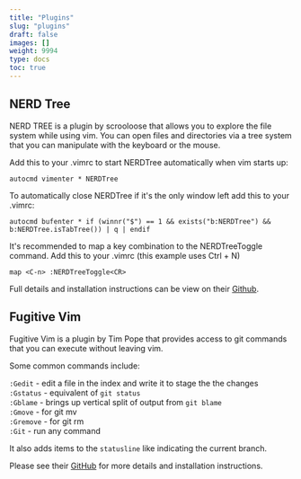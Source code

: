 ```yaml
---
title: "Plugins"
slug: "plugins"
draft: false
images: []
weight: 9994
type: docs
toc: true
---
```


## NERD Tree
NERD TREE is a plugin by scrooloose that allows you to explore the file system while using vim.  You can open files and directories via a tree system that you can manipulate with the keyboard or the mouse.

Add this to your .vimrc to start NERDTree automatically when vim starts up:

    autocmd vimenter * NERDTree

To automatically close NERDTree if it's the only window left add this to your .vimrc:

    autocmd bufenter * if (winnr("$") == 1 && exists("b:NERDTree") && b:NERDTree.isTabTree()) | q | endif

It's recommended to map a key combination to the NERDTreeToggle command.  Add this to your .vimrc (this example uses Ctrl + N)

    map <C-n> :NERDTreeToggle<CR>

Full details and installation instructions can be view on their [Github](https://github.com/scrooloose/nerdtree).

## Fugitive Vim
Fugitive Vim is a plugin by Tim Pope that provides access to git commands that you can execute without leaving vim.  

Some common commands include:  

`:Gedit` - edit a file in the index and write it to stage the the changes  
`:Gstatus` - equivalent of `git status`  
`:Gblame` - brings up vertical split of output from `git blame`  
`:Gmove` - for git mv  
`:Gremove` - for git rm  
`:Git` - run any command  

It also adds items to the `statusline` like indicating the current branch.

Please see their [GitHub](https://github.com/tpope/vim-fugitive) for more details and installation instructions.

